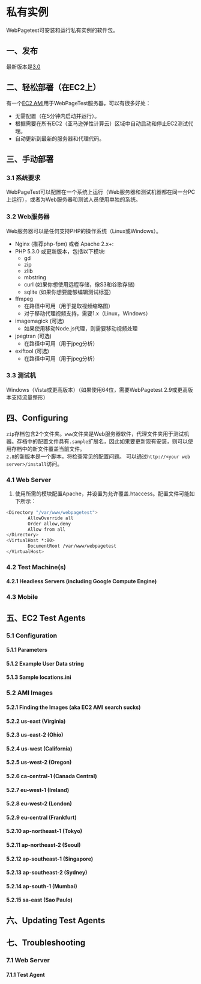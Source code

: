 # 私有实例
WebPagetest可安装和运行私有实例的软件包。

## 一、发布
最新版本是[3.0](https://github.com/WPO-Foundation/webpagetest/releases/tag/WebPageTest-3.0)

## 二、轻松部署（在EC2上）
有一个[EC2 AMI](https://github.com/WPO-Foundation/webpagetest/blob/master/docs/EC2/Server%20AMI.md)用于WebPageTest服务器，可以有很多好处：
+ 无需配置（在5分钟内启动并运行）。
+ 根据需要在所有EC2（亚马逊弹性计算云）区域中自动启动和停止EC2测试代理。
+ 自动更新到最新的服务器和代理代码。

## 三、手动部署
### 3.1 系统要求
WebPageTest可以配置在一个系统上运行（Web服务器和测试机器都在同一台PC上运行），或者为Web服务器和测试人员使用单独的系统。

### 3.2 Web服务器
Web服务器可以是任何支持PHP的操作系统（Linux或Windows）。
+ Nginx (推荐php-fpm) 或者 Apache 2.x+:
+ PHP 5.3.0 或更新版本，包括以下模块:
    + gd
    + zip
    + zlib
    + mbstring
    + curl (如果你想使用远程存储，像S3和谷歌存储)
    + sqlite (如果你想要能够编辑测试标签)
+ ffmpeg 
    + 在路径中可用（用于提取视频缩略图）
    + 对于移动代理视频支持，需要1.x（Linux，Windows）
+ imagemagick (可选)
    + 如果使用移动Node.js代理，则需要移动视频处理
+ jpegtran (可选)
    + 在路径中可用（用于jpeg分析）
+ exiftool (可选)
    + 在路径中可用（用于jpeg分析）

### 3.3 测试机
Windows（Vista或更高版本）（如果使用64位，需要WebPagetest 2.9或更高版本支持流量整形）

## 四、Configuring
`zip`存档包含2个文件夹。`www`文件夹是Web服务器软件，代理文件夹用于测试机器。存档中的配置文件具有`.sample`扩展名，因此如果要更新现有安装，则可以使用存档中的新文件覆盖当前文件。  
`2.8`的新版本是一个脚本，将检查常见的配置问题。 可以通过`http://<your web server>/install`访问。

### 4.1 Web Server
1. 使用所需的模块配置Apache，并设置为允许覆盖.htaccess。配置文件可能如下所示：
```bash
<Directory "/var/www/webpagetest">
        AllowOverride all
        Order allow,deny
        Allow from all
</Directory>
<VirtualHost *:80>
        DocumentRoot /var/www/webpagetest
</VirtualHost>
```
### 4.2 Test Machine(s)
#### 4.2.1 Headless Servers (including Google Compute Engine)
### 4.3 Mobile
## 五、EC2 Test Agents
### 5.1 Configuration
#### 5.1.1 Parameters
#### 5.1.2 Example User Data string
#### 5.1.3 Sample locations.ini
### 5.2 AMI Images
#### 5.2.1 Finding the Images (aka EC2 AMI search sucks)
#### 5.2.2 us-east (Virginia)
#### 5.2.3 us-east-2 (Ohio)
#### 5.2.4 us-west (California)
#### 5.2.5 us-west-2 (Oregon)
#### 5.2.6 ca-central-1 (Canada Central)
#### 5.2.7 eu-west-1 (Ireland)
#### 5.2.8 eu-west-2 (London)
#### 5.2.9 eu-central (Frankfurt)
#### 5.2.10 ap-northeast-1 (Tokyo)
#### 5.2.11 ap-northeast-2 (Seoul)
#### 5.2.12 ap-southeast-1 (Singapore)
#### 5.2.13 ap-southeast-2 (Sydney)
#### 5.2.14 ap-south-1 (Mumbai)
#### 5.2.15 sa-east (Sao Paulo)
## 六、Updating Test Agents
## 七、Troubleshooting
### 7.1 Web Server
#### 7.1.1 Test Agent